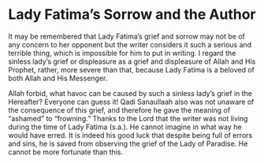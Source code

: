 Lady Fatima’s Sorrow and the Author
===================================

It may be remembered that Lady Fatima’s grief and sorrow may not be of
any concern to her opponent but the writer considers it such a serious
and terrible thing, which is impossible for him to put in writing. I
regard the sinless lady’s grief or displeasure as a grief and
displeasure of Allah and His Prophet, rather, more severe than that,
because Lady Fatima is a beloved of both Allah and His Messenger.

Allah forbid, what havoc can be caused by such a sinless lady’s grief in
the Hereafter? Everyone can guess it! Qadi Sanaullaah also was not
unaware of the consequence of this grief, and therefore he gave the
meaning of “ashamed” to “frowning.” Thanks to the Lord that the writer
was not living during the time of Lady Fatima (s.a.). He cannot imagine
in what way he would have erred. It is indeed his good luck that despite
being full of errors and sins, he is saved from observing the grief of
the Lady of Paradise. He cannot be more fortunate than this.


